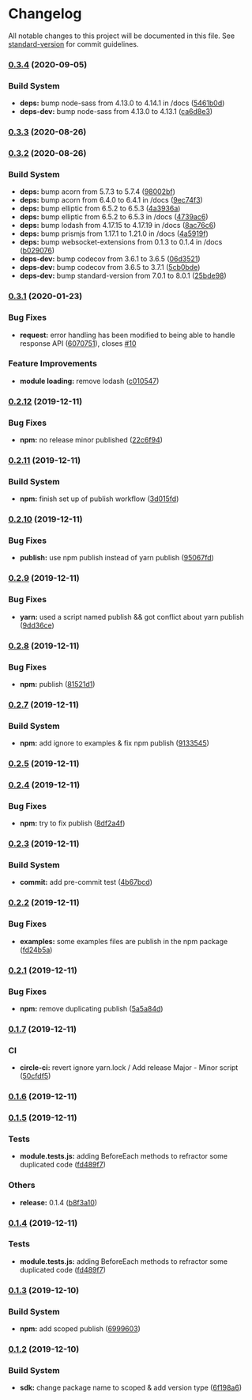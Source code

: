 # Changelog

All notable changes to this project will be documented in this file. See [standard-version](https://github.com/conventional-changelog/standard-version) for commit guidelines.

### [0.3.4](https://github.com/Stun3R/nuxt-strapi-sdk/compare/v0.3.3...v0.3.4) (2020-09-05)


### Build System

* **deps:** bump node-sass from 4.13.0 to 4.14.1 in /docs ([5461b0d](https://github.com/Stun3R/nuxt-strapi-sdk/commit/5461b0d146a7e4a252191538ce3384f60b7b8f49))
* **deps-dev:** bump node-sass from 4.13.0 to 4.13.1 ([ca6d8e3](https://github.com/Stun3R/nuxt-strapi-sdk/commit/ca6d8e3a33551342ca1a8bb751962fa58ac0eb77))

### [0.3.3](https://github.com/Stun3R/nuxt-strapi-sdk/compare/v0.3.2...v0.3.3) (2020-08-26)

### [0.3.2](https://github.com/Stun3R/nuxt-strapi-sdk/compare/v0.3.1...v0.3.2) (2020-08-26)


### Build System

* **deps:** bump acorn from 5.7.3 to 5.7.4 ([98002bf](https://github.com/Stun3R/nuxt-strapi-sdk/commit/98002bf9b375b0b63feee8063cbb5187df2cb7b2))
* **deps:** bump acorn from 6.4.0 to 6.4.1 in /docs ([9ec74f3](https://github.com/Stun3R/nuxt-strapi-sdk/commit/9ec74f34466647c1dbbc777e95891dffb7e05ac5))
* **deps:** bump elliptic from 6.5.2 to 6.5.3 ([4a3936a](https://github.com/Stun3R/nuxt-strapi-sdk/commit/4a3936a8fe52c6da11538efb2bf24d84b6f7d362))
* **deps:** bump elliptic from 6.5.2 to 6.5.3 in /docs ([4739ac6](https://github.com/Stun3R/nuxt-strapi-sdk/commit/4739ac6e43c6b7d2f74300c43671f349c5bdd428))
* **deps:** bump lodash from 4.17.15 to 4.17.19 in /docs ([8ac76c6](https://github.com/Stun3R/nuxt-strapi-sdk/commit/8ac76c685d9726cb396b7ce80cf448b6b1f37944))
* **deps:** bump prismjs from 1.17.1 to 1.21.0 in /docs ([4a5919f](https://github.com/Stun3R/nuxt-strapi-sdk/commit/4a5919fc3865d50944d6c441ce081169a2f85430))
* **deps:** bump websocket-extensions from 0.1.3 to 0.1.4 in /docs ([b029076](https://github.com/Stun3R/nuxt-strapi-sdk/commit/b02907601df9e348045133247f8b6a868efa932f))
* **deps-dev:** bump codecov from 3.6.1 to 3.6.5 ([06d3521](https://github.com/Stun3R/nuxt-strapi-sdk/commit/06d35212ba0b49f8b60296a8bacc1bfe06552ca1))
* **deps-dev:** bump codecov from 3.6.5 to 3.7.1 ([5cb0bde](https://github.com/Stun3R/nuxt-strapi-sdk/commit/5cb0bde281ae41d2fd02e08ba3847150a92f4674))
* **deps-dev:** bump standard-version from 7.0.1 to 8.0.1 ([25bde98](https://github.com/Stun3R/nuxt-strapi-sdk/commit/25bde98cd20ef76265dd75243039da79d552642c))

### [0.3.1](https://github.com/Stun3R/nuxt-strapi-sdk/compare/v0.2.12...v0.3.1) (2020-01-23)


### Bug Fixes

* **request:** error handling has been modified to being able to handle response API ([6070751](https://github.com/Stun3R/nuxt-strapi-sdk/commit/607075123d2f538c571f027962fa71b806a58e99)), closes [#10](https://github.com/Stun3R/nuxt-strapi-sdk/issues/10)


### Feature Improvements

* **module loading:** remove lodash ([c010547](https://github.com/Stun3R/nuxt-strapi-sdk/commit/c010547e7d82576d7b655c70aa0c1b65b1d2d089))

### [0.2.12](https://github.com/Stun3R/nuxt-strapi-sdk/compare/v0.2.11...v0.2.12) (2019-12-11)


### Bug Fixes

* **npm:** no release minor published ([22c6f94](https://github.com/Stun3R/nuxt-strapi-sdk/commit/22c6f94515c4755f40515722afbbf721f3a2af52))

### [0.2.11](https://github.com/Stun3R/nuxt-strapi-sdk/compare/v0.2.10...v0.2.11) (2019-12-11)


### Build System

* **npm:** finish set up of publish workflow ([3d015fd](https://github.com/Stun3R/nuxt-strapi-sdk/commit/3d015fd161324207a6128d75b66ee0bb3fe3af6c))

### [0.2.10](https://github.com/Stun3R/nuxt-strapi-sdk/compare/v0.2.9...v0.2.10) (2019-12-11)


### Bug Fixes

* **publish:** use npm publish instead of yarn publish ([95067fd](https://github.com/Stun3R/nuxt-strapi-sdk/commit/95067fdf95f600d2b9a7923cf94e7db201a87005))

### [0.2.9](https://github.com/Stun3R/nuxt-strapi-sdk/compare/v0.2.8...v0.2.9) (2019-12-11)


### Bug Fixes

* **yarn:** used a script named publish && got conflict about yarn publish ([9dd36ce](https://github.com/Stun3R/nuxt-strapi-sdk/commit/9dd36ce91c908c18b041f90eb52ae11b7d36990a))

### [0.2.8](https://github.com/Stun3R/nuxt-strapi-sdk/compare/v0.2.7...v0.2.8) (2019-12-11)


### Bug Fixes

* **npm:** publish ([81521d1](https://github.com/Stun3R/nuxt-strapi-sdk/commit/81521d1a9ad262ddd1c0890bf43d2e998be602ab))

### [0.2.7](https://github.com/Stun3R/nuxt-strapi-sdk/compare/v0.2.5...v0.2.7) (2019-12-11)


### Build System

* **npm:** add ignore to examples & fix npm publish ([9133545](https://github.com/Stun3R/nuxt-strapi-sdk/commit/9133545f45d194b73759f036bf50c853c048db24))

### [0.2.5](https://github.com/Stun3R/nuxt-strapi-sdk/compare/v0.2.4...v0.2.5) (2019-12-11)

### [0.2.4](https://github.com/Stun3R/nuxt-strapi-sdk/compare/v0.2.3...v0.2.4) (2019-12-11)


### Bug Fixes

* **npm:** try to fix publish ([8df2a4f](https://github.com/Stun3R/nuxt-strapi-sdk/commit/8df2a4f34141e7f9ad6acb6ac5fbfe7fc687548d))

### [0.2.3](https://github.com/Stun3R/nuxt-strapi-sdk/compare/v0.2.2...v0.2.3) (2019-12-11)


### Build System

* **commit:** add pre-commit test ([4b67bcd](https://github.com/Stun3R/nuxt-strapi-sdk/commit/4b67bcd1a9ae6e7031a9b3f5aa9cd642f0d91aae))

### [0.2.2](https://github.com/Stun3R/nuxt-strapi-sdk/compare/v0.2.1...v0.2.2) (2019-12-11)


### Bug Fixes

* **examples:** some examples files are publish in the npm package ([fd24b5a](https://github.com/Stun3R/nuxt-strapi-sdk/commit/fd24b5a3c90cfaa74563fd5ec239d666af7aa103))

### [0.2.1](https://github.com/Stun3R/nuxt-strapi-sdk/compare/v0.1.7...v0.2.1) (2019-12-11)


### Bug Fixes

* **npm:** remove duplicating publish ([5a5a84d](https://github.com/Stun3R/nuxt-strapi-sdk/commit/5a5a84d745349ccd11668022944daf0a79781a0a))

### [0.1.7](https://github.com/Stun3R/nuxt-strapi-sdk/compare/v0.1.6...v0.1.7) (2019-12-11)


### CI

* **circle-ci:** revert ignore yarn.lock / Add release Major - Minor script ([50cfdf5](https://github.com/Stun3R/nuxt-strapi-sdk/commit/50cfdf5b33b47b4213218d23576bf2cda2e77f4a))

### [0.1.6](https://github.com/Stun3R/nuxt-strapi-sdk/compare/v0.1.5...v0.1.6) (2019-12-11)

### [0.1.5](https://github.com/Stun3R/nuxt-strapi-sdk/compare/v0.1.3...v0.1.5) (2019-12-11)


### Tests

* **module.tests.js:** adding BeforeEach methods to refractor some duplicated code ([fd489f7](https://github.com/Stun3R/nuxt-strapi-sdk/commit/fd489f71b839d7a92056e618fa5d77bd7dd69360))


### Others

* **release:** 0.1.4 ([b8f3a10](https://github.com/Stun3R/nuxt-strapi-sdk/commit/b8f3a1077f433e4babd98518214ba83a6d96bc80))

### [0.1.4](https://github.com/Stun3R/nuxt-strapi-sdk/compare/v0.1.3...v0.1.4) (2019-12-11)


### Tests

* **module.tests.js:** adding BeforeEach methods to refractor some duplicated code ([fd489f7](https://github.com/Stun3R/nuxt-strapi-sdk/commit/fd489f71b839d7a92056e618fa5d77bd7dd69360))

### [0.1.3](https://github.com/Stun3R/nuxt-strapi-sdk/compare/v0.1.2...v0.1.3) (2019-12-10)


### Build System

* **npm:** add scoped publish ([6999603](https://github.com/Stun3R/nuxt-strapi-sdk/commit/699960343ab4534417f7b2c2178c23144021a57c))

### [0.1.2](https://github.com/Stun3R/nuxt-strapi-sdk/compare/v0.1.1...v0.1.2) (2019-12-10)


### Build System

* **sdk:** change package name to scoped & add version type ([6f198a6](https://github.com/Stun3R/nuxt-strapi-sdk/commit/6f198a66fb1c3f816328f3581d17555d09fddbcb))
